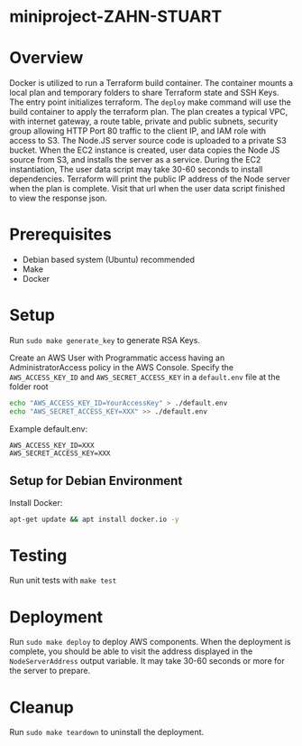 # miniproject-ZAHN-STUART

# Overview

Docker is utilized to run a Terraform build container. The container mounts a local plan and temporary folders to share Terraform state and SSH Keys. The entry point initializes terraform. The `deploy` make command will use the build container to apply the terraform plan. The plan creates a typical VPC, with internet gateway, a route table, private and public subnets, security group allowing HTTP Port 80 traffic to the client IP, and IAM role with access to S3. The Node.JS server source code is uploaded to a private S3 bucket. When the EC2 instance is created, user data copies the Node JS source from S3, and installs the server as a service. During the EC2 instantiation, The user data script may take 30-60 seconds to install dependencies. Terraform will print the public IP address of the Node server when the plan is complete. Visit that url when the user data script finished to view the response json.

# Prerequisites

- Debian based system (Ubuntu) recommended
- Make
- Docker

# Setup

Run `sudo make generate_key` to generate RSA Keys.

Create an AWS User with Programmatic access having an AdministratorAccess policy in the AWS Console. Specify the `AWS_ACCESS_KEY_ID` and `AWS_SECRET_ACCESS_KEY` in a `default.env` file at the folder root

```bash
echo "AWS_ACCESS_KEY_ID=YourAccessKey" > ./default.env
echo "AWS_SECRET_ACCESS_KEY=XXX" >> ./default.env
```

Example default.env:

```
AWS_ACCESS_KEY_ID=XXX
AWS_SECRET_ACCESS_KEY=XXX
```

## Setup for Debian Environment

Install Docker: 

```bash
apt-get update && apt install docker.io -y
```

# Testing

Run unit tests with `make test`

# Deployment

Run `sudo make deploy` to deploy AWS components. When the deployment is complete, you should be able to visit the address displayed in the `NodeServerAddress` output variable. It may take 30-60 seconds or more for the server to prepare.

# Cleanup

Run `sudo make teardown` to uninstall the deployment.
